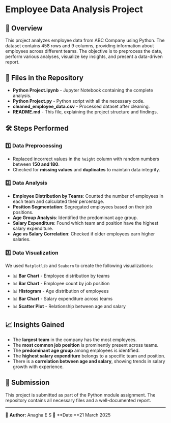 # Employee Data Analysis Project

## 📌 Overview
This project analyzes employee data from ABC Company using Python. 
The dataset contains 458 rows and 9 columns, providing information about employees across different teams.
The objective is to preprocess the data, perform various analyses, visualize key insights, and present a data-driven report.

## 📂 Files in the Repository
- **Python Project.ipynb** - Jupyter Notebook containing the complete analysis.
- **Python Project.py** - Python script with all the necessary code.
- **cleaned_employee_data.csv** - Processed dataset after cleaning.
- **README.md** - This file, explaining the project structure and findings.

## 🛠 Steps Performed

### 1️⃣ Data Preprocessing
- Replaced incorrect values in the `height` column with random numbers between **150 and 180**.
- Checked for **missing values** and **duplicates** to maintain data integrity.

### 2️⃣ Data Analysis
- **Employee Distribution by Teams**: Counted the number of employees in each team and calculated their percentage.
- **Position Segmentation**: Segregated employees based on their job positions.
- **Age Group Analysis**: Identified the predominant age group.
- **Salary Expenditure**: Found which team and position have the highest salary expenditure.
- **Age vs Salary Correlation**: Checked if older employees earn higher salaries.

### 3️⃣ Data Visualization
We used `Matplotlib` and `Seaborn` to create the following visualizations:
- 📊 **Bar Chart** - Employee distribution by teams
- 📊 **Bar Chart** - Employee count by job position
- 📊 **Histogram** - Age distribution of employees
- 📊 **Bar Chart** - Salary expenditure across teams
- 📊 **Scatter Plot** - Relationship between age and salary

## 📈 Insights Gained
- The **largest team** in the company has the most employees.
- The **most common job position** is prominently present across teams.
- The **predominant age group** among employees is identified.
- The **highest salary expenditure** belongs to a specific team and position.
- There is a **correlation between age and salary**, showing trends in salary growth with experience.


## 📌 Submission
This project is submitted as part of the Python module assignment. 
The repository contains all necessary files and a well-documented report.

---
📩 **Author:** Anagha E S 
📅 **Date:**21 March 2025

